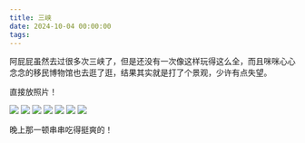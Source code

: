 ```yaml
---
title: 三峡
date: 2024-10-04 00:00:00
tags:
---
```


阿屁屁虽然去过很多次三峡了，但是还没有一次像这样玩得这么全，而且咪咪心心念念的移民博物馆也去逛了逛，结果其实就是打了个景观，少许有点失望。

直接放照片！

![](/images/20241004_001.jpg)
![](/images/20241004_002.jpg)
![](/images/20241004_003.jpg)
![](/images/20241004_004.jpg)
![](/images/20241004_005.jpg)
![](/images/20241004_006.jpg)
![](/images/20241004_007.jpg)

晚上那一顿串串吃得挺爽的！